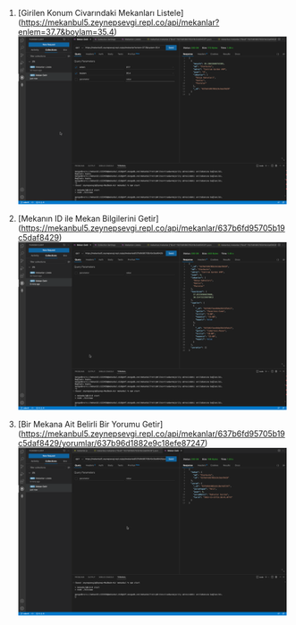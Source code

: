 1.  [Girilen Konum Civarındaki Mekanları Listele]</br>
(https://mekanbul5.zeynepsevgi.repl.co/api/mekanlar?enlem=37.7&boylam=35.4)
![Girilen Konum Civarındaki Mekanları Listele](./images/enlemboylam.png)

2.  [Mekanın ID ile Mekan Bilgilerini Getir]
(https://mekanbul5.zeynepsevgi.repl.co/api/mekanlar/637b6fd95705b19c5daf8429)
![Mekanın ID ile Mekan Bilgilerini Getir](./images/mekanlar.png)

3.  [Bir Mekana Ait Belirli Bir Yorumu Getir]
(https://mekanbul5.zeynepsevgi.repl.co/api/mekanlar/637b6fd95705b19c5daf8429/yorumlar/637b96d1882e9c18efe87247)
![Bir Mekana Ait Belirli Bir Yorumu Getir](./images/yorum.png)
